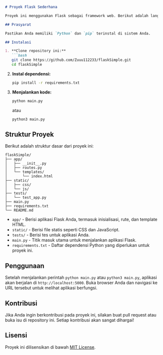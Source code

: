 ```markdown
# Proyek Flask Sederhana

Proyek ini menggunakan Flask sebagai framework web. Berikut adalah langkah-langkah untuk menjalankan proyek ini.

## Prasyarat

Pastikan Anda memiliki `Python` dan `pip` terinstal di sistem Anda.

## Instalasi

1. **Clone repository ini:**
   ```bash
   git clone https://github.com/Zuuu112233/flaskSimple.git
   cd flaskSimple
   ```

2. **Instal dependensi:**
   ```bash
   pip install -r requirements.txt
   ```

3. **Menjalankan kode:**
   ```bash
   python main.py
   ```
   atau
   ```bash
   python3 main.py
   ```

## Struktur Proyek

Berikut adalah struktur dasar dari proyek ini:

```
flaskSimple/
├── app/
│   ├── __init__.py
│   ├── routes.py
│   └── templates/
│       └── index.html
├── static/
│   ├── css/
│   └── js/
├── tests/
│   └── test_app.py
├── main.py
├── requirements.txt
└── README.md
```

- `app/` - Berisi aplikasi Flask Anda, termasuk inisialisasi, rute, dan template HTML.
- `static/` - Berisi file statis seperti CSS dan JavaScript.
- `tests/` - Berisi tes untuk aplikasi Anda.
- `main.py` - Titik masuk utama untuk menjalankan aplikasi Flask.
- `requirements.txt` - Daftar dependensi Python yang diperlukan untuk proyek ini.

## Penggunaan

Setelah menjalankan perintah `python main.py` atau `python3 main.py`, aplikasi akan berjalan di `http://localhost:5000`. Buka browser Anda dan navigasi ke URL tersebut untuk melihat aplikasi berfungsi.

## Kontribusi

Jika Anda ingin berkontribusi pada proyek ini, silakan buat pull request atau buka isu di repository ini. Setiap kontribusi akan sangat dihargai!

## Lisensi

Proyek ini dilisensikan di bawah [MIT License](LICENSE).
```
